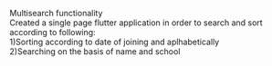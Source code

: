 Multisearch functionality 
<br>
Created a single page flutter application in order to search and sort according to following:
<br>
1)Sorting according to date of joining and aplhabetically
<br>
2)Searching on the basis of name and school